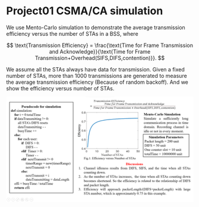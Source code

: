 # Project01 CSMA/CA simulation
We use Mento-Carlo simulation to demonstrate the average transmission efficiency versus the number of STAs in a BSS, where 

$$
\text{Transmission Efficiency} = \frac{\text{Time for Frame Transmission and Acknowledge}}{\text{Time for Frame Transmission+Overhead(SIFS,DIFS,contention)}}.
$$

We assume all the STAs always have data for transmission. Given a fixed number of STAs, more than 1000 transmissions are generated to measure the average transmission efficiency (Because of random backoff). And we show the efficiency versus number of STAs.

![1](project01.png)
